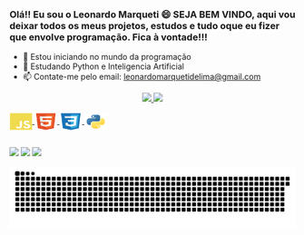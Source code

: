 ### Olá!! Eu sou o Leonardo Marqueti 😄 SEJA BEM VINDO, aqui vou deixar todos os meus projetos, estudos e tudo oque eu fizer que envolve programação. Fica à vontade!!!

- 🔭 Estou iniciando no mundo da programação
- 🌱 Estudando Python e Inteligencia Artificial
- 📫 Contate-me pelo email: leonardomarquetidelima@gmail.com
<div align="center">
  <a href="https://github.com/leomarqueti">
  <img height="165em" src="https://github-readme-stats.vercel.app/api?username=leomarqueti&show_icons=true&theme=dark&include_all_commits=true&count_private=true"/>
  <img height="165em" src="https://github-readme-stats.vercel.app/api/top-langs/?username=leomarqueti&layout=compact&langs_count=7&theme=dark"/>
</div>
<div style="display: inline_block"><br>
  <img align="center" alt="Rafa-Js" height="30" width="40" src="https://raw.githubusercontent.com/devicons/devicon/master/icons/javascript/javascript-plain.svg">
  <img align="center" alt="Rafa-HTML" height="30" width="40" src="https://raw.githubusercontent.com/devicons/devicon/master/icons/html5/html5-original.svg">
  <img align="center" alt="Rafa-CSS" height="30" width="40" src="https://raw.githubusercontent.com/devicons/devicon/master/icons/css3/css3-original.svg">
  <img align="center" alt="Rafa-Python" height="30" width="40" src="https://raw.githubusercontent.com/devicons/devicon/master/icons/python/python-original.svg">
</div>
  
  ##
  
 <div> 
  <a href="https://instagram.com/leo_marqueti" target="_blank"><img src="https://img.shields.io/badge/-Instagram-%23E4405F?style=for-the-badge&logo=instagram&logoColor=white" target="_blank"></a>
  <a href = "mailto:dommessi2@gmail.com"><img src="https://img.shields.io/badge/-Gmail-%23333?style=for-the-badge&logo=gmail&logoColor=white" target="_blank"></a>
  <a href="www.linkedin.com/in/leo-m-40b1ab105" target="_blank"><img src="https://img.shields.io/badge/-LinkedIn-%230077B5?style=for-the-badge&logo=linkedin&logoColor=white" target="_blank"></a> 
   
   
   ![Snake animation](https://github.com/leomarqueti/leomarqueti/blob/output/github-contribution-grid-snake.svg)
   
   <div>
